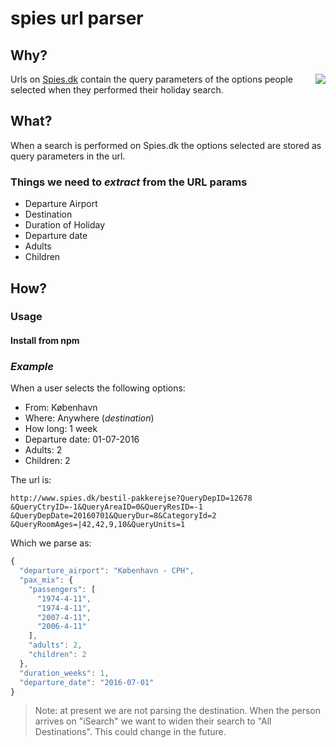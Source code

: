 # spies url parser

## Why?
<img style="float: right;" src="https://cloud.githubusercontent.com/assets/194400/15152068/db61b016-16cb-11e6-8811-4607baa2bf93.png">

Urls on [Spies.dk](http://www.spies.dk/) contain the query parameters
of the options people selected when they performed their holiday search.


## What?

When a search is performed on Spies.dk the options selected are stored as query parameters in the url.

### Things we need to *extract* from the URL params

+ Departure Airport
+ Destination
+ Duration of Holiday
+ Departure date
+ Adults
+ Children

## How?

### Usage

#### Install from npm

#### 

### *Example*

When a user selects the following options:
+ From: København
+ Where: Anywhere (*destination*)
+ How long: 1 week
+ Departure date: 01-07-2016
+ Adults: 2
+ Children: 2

The url is:
```
http://www.spies.dk/bestil-pakkerejse?QueryDepID=12678
&QueryCtryID=-1&QueryAreaID=0&QueryResID=-1
&QueryDepDate=20160701&QueryDur=8&CategoryId=2
&QueryRoomAges=|42,42,9,10&QueryUnits=1
```
Which we parse as:

```js
{
  "departure_airport": "København - CPH",
  "pax_mix": {
    "passengers": [
      "1974-4-11",
      "1974-4-11",
      "2007-4-11",
      "2006-4-11"
    ],
    "adults": 2,
    "children": 2
  },
  "duration_weeks": 1,
  "departure_date": "2016-07-01"
}
```

> Note: at present we are not parsing the destination.
> When the person arrives on "iSearch" we want to widen their search to "All Destinations".
> This could change in the future.
